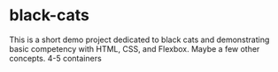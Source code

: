 # black-cats
This is a short demo project dedicated to black cats and demonstrating basic competency with HTML, CSS, and Flexbox. Maybe a few other concepts.
4-5 containers
